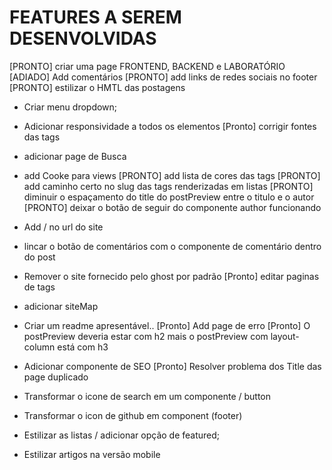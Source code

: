 # FEATURES A SEREM DESENVOLVIDAS

[PRONTO] criar uma page FRONTEND, BACKEND e LABORATÓRIO
[ADIADO] Add comentários
[PRONTO] add links de redes sociais no footer
[PRONTO] estilizar o HMTL das postagens
- Criar menu dropdown;
- Adicionar responsividade a todos os elementos
[Pronto] corrigir fontes das tags
- adicionar page de Busca
- add Cooke para views
[PRONTO] add lista de cores das tags
[PRONTO] add caminho certo no slug das tags renderizadas em listas
[PRONTO] diminuir o espaçamento do title do postPreview entre o titulo e o autor
[PRONTO] deixar o botão de seguir do componente author funcionando

- Add / no url do site
- lincar o botão de comentários com o componente de comentário dentro do post
- Remover o site fornecido pelo ghost por padrão
[Pronto] editar paginas de tags
- adicionar siteMap
- Criar um readme apresentável..
[Pronto] Add page de erro
[Pronto] O postPreview deveria estar com h2 mais o postPreview com layout-column está com h3
- Adicionar componente de SEO
[Pronto] Resolver problema dos Title das page duplicado
- Transformar o icone de search em um componente / button
- Transformar o icon de github em component (footer)
- Estilizar as listas / adicionar opção de featured;
- Estilizar artigos na versão mobile
<!-- ////////////// -->
